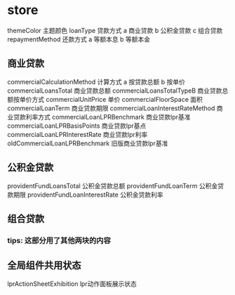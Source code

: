 # store
themeColor                          主题颜色
loanType                            贷款方式  a 商业贷款  b 公积金贷款  c 组合贷款
repaymentMethod                     还款方式  a 等额本息  b 等额本金
## 商业贷款
commercialCalculationMethod         计算方式  a 按贷款总额 b 按单价
commercialLoansTotal                商业贷款总额
commercialLoansTotalTypeB           商业贷款总额按单价方式
commercialUnitPrice                 单价
commercialFloorSpace                面积
commercialLoanTerm                  商业贷款期限
commercialLoanInterestRateMethod    商业贷款利率方式
commercialLoanLPRBenchmark          商业贷款lpr基准
commercialLoanLPRBasisPoints        商业贷款lpr基点
commercialLoanLPRInterestRate       商业贷款lpr利率
oldCommercialLoanLPRBenchmark       旧版商业贷款lpr基准
## 公积金贷款
providentFundLoansTotal             公积金贷款总额
providentFundLoanTerm               公积金贷款期限
providentFundLoanInterestRate       公积金贷款利率
## 组合贷款
### tips: 这部分用了其他两块的内容

## 全局组件共用状态
lprActionSheetExhibition            lpr动作面板展示状态